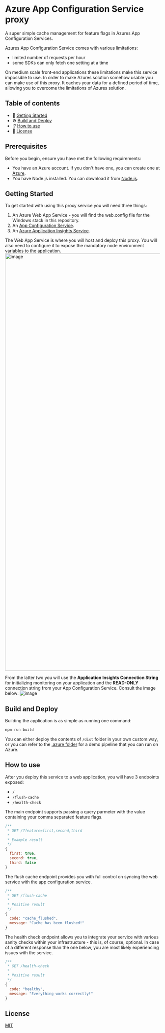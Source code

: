 # Azure App Configuration Service proxy

A super simple cache management for feature flags in Azures App Configuration Services.

Azures App Configuration Service comes with various limitations:

- limited number of requests per hour
- some SDKs can only fetch one setting at a time

On medium scale front-end applications these limitations make this service impossible to use. In order to make Azures solution somehow usable you can make use of this proxy. It caches your data for a defined period of time, allowing you to overcome the limitations of Azures solution.

## Table of contents

- 🚀 [Getting Started](#getting-started)
- ⚙️ [Build and Deploy](#build-and-deploy)
- ⁉️ [How to use](#how-to-use)
- 📝 [License](#license)

## Prerequisites

Before you begin, ensure you have met the following requirements:

- You have an Azure account. If you don't have one, you can create one at [Azure](https://azure.microsoft.com/).
- You have Node.js installed. You can download it from [Node.js](https://nodejs.org/).

## Getting Started

To get started with using this proxy service you will need three things:

1. An Azure Web App Service - you will find the web.config file for the Windows stack in this repository.
2. An [App Configuration Service](https://learn.microsoft.com/en-us/azure/azure-app-configuration/howto-best-practices).
3. An [Azure Application Insights Service](https://learn.microsoft.com/en-us/azure/azure-monitor/app/app-insights-overview?tabs=net).

The Web App Service is where you will host and deploy this proxy. You will also need to configure it to expose the mandatory node environment variables to the application.
<img width="1356" alt="image" src="https://user-images.githubusercontent.com/12514384/197591071-4eaa52e9-b723-45a1-bee0-c8c35becb60c.png">

From the latter two you will use the **Application Insights Connection String** for initializing monitoring on your application and the **READ-ONLY** connection string from your App Configuration Service. Consult the image below:
![image](https://user-images.githubusercontent.com/12514384/197590675-793ab322-5236-4ac7-b63a-2b8601a3126f.png)

## Build and Deploy

Building the application is as simple as running one command:

```js
npm run build
```

You can either deploy the contents of `/dist` folder in your own custom way, or you can refer to the [.azure folder](https://github.com/paulmorar/azure-app-configuration-proxy/tree/main/.azure) for a demo pipeline that you can run on Azure.

## How to use

After you deploy this service to a web application, you will have 3 endpoints exposed:

- `/`
- `/flush-cache`
- `/health-check`

The main endpoint supports passing a query parmeter with the value containing your comma separated feature flags.

```js
/**
 * GET /?feature=first,second,third
 *
 * Example result
 */
{
  first: true,
  second: true,
  third: false
}
```

The flush cache endpoint provides you with full control on syncing the web service with the app configuration service.

```js
/**
 * GET /flush-cache
 *
 * Positive result
 */
{
  code: "cache_flushed",
  message: "Cache has been flushed!"
}
```

The health check endpoint allows you to integrate your service with various sanity checks within your infrastructure - this is, of course, optional. In case of a different response than the one below, you are most likely experiencing issues with the service.

```js
/**
 * GET /health-check
 *
 * Positive result
 */
{
  code: "healthy",
  message: "Everything works correctly!"
}
```

## License

[MIT](https://github.com/paulmorar/azure-app-configuration-proxy/blob/main/LICENSE.md)
